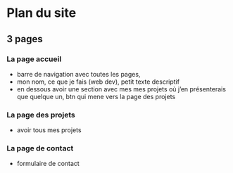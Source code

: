 # Plan du site

## 3 pages 

### La page accueil 
- barre de navigation avec toutes les pages,
- mon nom, ce que je fais (web dev), petit texte descriptif
- en dessous avoir une section avec mes mes projets où j’en présenterais que quelque un, btn qui mene vers la page des projets

### La page des projets 
- avoir tous mes projets 

### La page de contact 
- formulaire de contact

